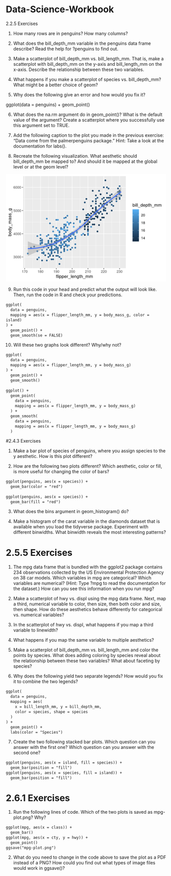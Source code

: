 # Data-Science-Workbook

2.2.5 Exercises

1. How many rows are in penguins? How many columns?

2. What does the bill_depth_mm variable in the penguins data frame describe? Read the help for ?penguins to find out.

3. Make a scatterplot of bill_depth_mm vs. bill_length_mm. That is, make a scatterplot with bill_depth_mm on the y-axis and bill_length_mm on the x-axis. Describe the relationship between these two variables.

4. What happens if you make a scatterplot of species vs. bill_depth_mm? What might be a better choice of geom?

5. Why does the following give an error and how would you fix it?

ggplot(data = penguins) + 
  geom_point()

6. What does the na.rm argument do in geom_point()? What is the default value of the argument? Create a scatterplot where you successfully use this argument set to TRUE.

7. Add the following caption to the plot you made in the previous exercise: “Data come from the palmerpenguins package.” Hint: Take a look at the documentation for labs().

8. Recreate the following visualization. What aesthetic should bill_depth_mm be mapped to? And should it be mapped at the global level or at the geom level?
<img src="../images/ch2ex8.png"  width="576">

9. Run this code in your head and predict what the output will look like. Then, run the code in R and check your predictions.

```{R}
ggplot(
  data = penguins,
  mapping = aes(x = flipper_length_mm, y = body_mass_g, color = island)
) +
  geom_point() +
  geom_smooth(se = FALSE)
```

10. Will these two graphs look different? Why/why not?

```{R}
ggplot(
  data = penguins,
  mapping = aes(x = flipper_length_mm, y = body_mass_g)
) +
  geom_point() +
  geom_smooth()

ggplot() +
  geom_point(
    data = penguins,
    mapping = aes(x = flipper_length_mm, y = body_mass_g)
  ) +
  geom_smooth(
    data = penguins,
    mapping = aes(x = flipper_length_mm, y = body_mass_g)
  )
  ```

#2.4.3 Exercises

1. Make a bar plot of species of penguins, where you assign species to the y aesthetic. How is this plot different?

2. How are the following two plots different? Which aesthetic, color or fill, is more useful for changing the color of bars?

```{R}
ggplot(penguins, aes(x = species)) +
  geom_bar(color = "red")

ggplot(penguins, aes(x = species)) +
  geom_bar(fill = "red")
```

3. What does the bins argument in geom_histogram() do?

4. Make a histogram of the carat variable in the diamonds dataset that is available when you load the tidyverse package. Experiment with different binwidths. What binwidth reveals the most interesting patterns?


# 2.5.5 Exercises

1. The mpg data frame that is bundled with the ggplot2 package contains 234 observations collected by the US Environmental Protection Agency on 38 car models. Which variables in mpg are categorical? Which variables are numerical? (Hint: Type ?mpg to read the documentation for the dataset.) How can you see this information when you run mpg?

2. Make a scatterplot of hwy vs. displ using the mpg data frame. Next, map a third, numerical variable to color, then size, then both color and size, then shape. How do these aesthetics behave differently for categorical vs. numerical variables?

3. In the scatterplot of hwy vs. displ, what happens if you map a third variable to linewidth?

4. What happens if you map the same variable to multiple aesthetics?

5. Make a scatterplot of bill_depth_mm vs. bill_length_mm and color the points by species. What does adding coloring by species reveal about the relationship between these two variables? What about faceting by species?

6. Why does the following yield two separate legends? How would you fix it to combine the two legends?

```{R}
ggplot(
  data = penguins,
  mapping = aes(
    x = bill_length_mm, y = bill_depth_mm, 
    color = species, shape = species
  )
) +
  geom_point() +
  labs(color = "Species")
```

7. Create the two following stacked bar plots. Which question can you answer with the first one? Which question can you answer with the second one?

```{R}
ggplot(penguins, aes(x = island, fill = species)) +
  geom_bar(position = "fill")
ggplot(penguins, aes(x = species, fill = island)) +
  geom_bar(position = "fill")
```

# 2.6.1 Exercises

1. Run the following lines of code. Which of the two plots is saved as mpg-plot.png? Why?

```{R}
ggplot(mpg, aes(x = class)) +
  geom_bar()
ggplot(mpg, aes(x = cty, y = hwy)) +
  geom_point()
ggsave("mpg-plot.png")
```

2. What do you need to change in the code above to save the plot as a PDF instead of a PNG? How could you find out what types of image files would work in ggsave()?